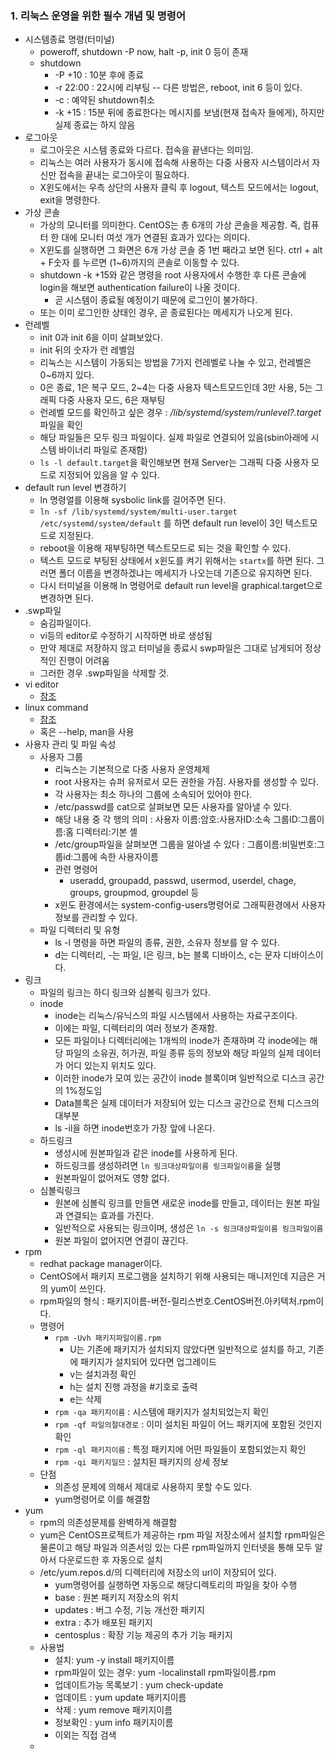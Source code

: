 ### 1. 리눅스 운영을 위한 필수 개념 및 명령어
- 시스템종료 명령(터미널)
    - poweroff, shutdown -P now, halt -p, init 0 등이 존재
    - shutdown
        - -P +10 : 10분 후에 종료
        - -r 22:00 : 22시에 리부팅 -- 다른 방법은, reboot, init 6 등이 있다.
        - -c : 예약된 shutdown취소
        - -k +15 : 15분 뒤에 종료한다는 메시지를 보냄(현재 접속자 들에게), 하지만 실제 종료는 하지 않음
- 로그아웃
    - 로그아웃은 시스템 종료와 다르다. 접속을 끝낸다는 의미임.
    - 리눅스는 여러 사용자가 동시에 접속해 사용하는 다중 사용자 시스템이라서 자신만 접속을 끝내는 로그아웃이 필요하다.
    - X윈도에서는 우측 상단의 사용자 클릭 후 logout, 텍스트 모드에서는 logout, exit을 명령한다.
- 가상 콘솔
    - 가상의 모니터를 의미한다. CentOS는 총 6개의 가상 콘솔을 제공함. 즉, 컴퓨터 한 대에 모니터 여섯 개가 연결된 효과가 있다는 의미다.
    - X윈도를 실행하면 그 화면은 6개 가상 콘솔 중 1번 째라고 보면 된다. ctrl + alt + F숫자 를 누르면 (1~6)까지의 콘솔로 이동할 수 있다.
    - shutdown -k +15와 같은 명령을 root 사용자에서 수행한 후 다른 콘솔에 login을 해보면 authentication failure이 나올 것이다.
        - 곧 시스템이 종료될 예정이기 때문에 로그인이 불가하다.
    - 또는 이미 로그인한 상태인 경우, 곧 종료된다는 메세지가 나오게 된다.
- 런레벨
    - init 0과 init 6을 이미 살펴보았다.
    - init 뒤의 숫자가 런 레벨임
    - 리눅스는 시스템이 가동되는 방법을 7가지 런레벨로 나눌 수 있고, 런레벨은 0~6까지 있다.
    - 0은 종료, 1은 복구 모드, 2~4는 다중 사용자 텍스트모드인데 3만 사용, 5는 그래픽 다중 사용자 모드, 6은 재부팅
    - 런레벨 모드를 확인하고 싶은 경우 : */lib/systemd/system/runlevel?.target*파일을 확인
    - 해당 파일들은 모두 링크 파일이다. 실제 파일로 연결되어 있음(sbin아래에 시스템 바이너리 파일로 존재함)
    - `ls -l default.target`을 확인해보면 현재 Server는 그래픽 다중 사용자 모드로 지정되어 있음을 알 수 있다.
- default run level 변경하기
    - ln 명령얼를 이용해 sysbolic link를 걸어주면 된다.
    - `ln -sf /lib/systemd/system/multi-user.target /etc/systemd/system/default` 를 하면 default run level이 3인 텍스트모드로 지정된다.
    - reboot을 이용해 재부팅하면 텍스트모드로 되는 것을 확인할 수 있다.
    - 텍스트 모드로 부팅된 상태에서 x윈도를 켜기 위해서는 `startx`를 하면 된다. 그러면 폴더 이름을 변경하겠냐는 메세지가 나오는데 기존으로 유지하면 된다.
    - 다시 터미널을 이용해 ln 명령어로 default run level을 graphical.target으로 변경하면 된다.
- .swp파일
    - 숨김파일이다.
    - vi등의 editor로 수정하기 시작하면 바로 생성됨
    - 만약 제대로 저장하지 않고 터미널을 종료시 swp파일은 그대로 남게되어 정상적인 진행이 어려움
    - 그러한 경우 .swp파일을 삭제할 것.
- vi editor
    - <a href="http://www.antsys.co.kr/data/vi_editor.htm">참조</a>
- linux command
    - <a href="http://nuninaya.tistory.com/158">참조</a>
    - 혹은 --help, man을 사용
- 사용자 관리 및 파일 속성
    - 사용자 그룹
        - 리눅스는 기본적으로 다중 사용자 운영체제
        - root 사용자는 슈퍼 유저로서 모든 권한을 가짐. 사용자를 생성할 수 있다.
        - 각 사용자는 최소 하나의 그룹에 소속되어 있어야 한다.
        - /etc/passwd를 cat으로 살펴보면 모든 사용자를 알아낼 수 있다.
        - 해당 내용 중 각 행의 의미 : 사용자 이름:암호:사용자ID:소속 그룹ID:그룹이름:홈 디렉터리:기본 셸
        - /etc/group파일을 살펴보면 그룹을 알아낼 수 있다 : 그룹이름:비밀번호:그룹id:그룹에 속한 사용자이름
        - 관련 명령어
            - useradd, groupadd, passwd, usermod, userdel, chage, groups, groupmod, groupdel 등
        - x윈도 환경에서는 system-config-users명령어로 그래픽환경에서 사용자정보를 관리할 수 있다.
    - 파일 디렉터리 및 유형
        - ls -l 명령을 하면 파일의 종류, 권한, 소유자 정보를 알 수 있다.
        - d는 디렉터리, -는 파일, l은 링크, b는 블록 디바이스, c는 문자 디바이스이다.
- 링크
    - 파일의 링크는 하디 링크와 심볼릭 링크가 있다.
    - inode
        - inode는 리눅스/유닉스의 파일 시스템에서 사용하는 자료구조이다.
        - 이에는 파일, 디렉터리의 여러 정보가 존재함.
        - 모든 파일이나 디렉터리에는 1개씩의 inode가 존재하며 각 inode에는 해당 파일의 소유권, 허가권, 파일 종류 등의 정보와 해당 파일의 실제 데이터가 어디 있는지 위치도 있다.
        - 이러한 inode가 모여 있는 공간이 inode 블록이며 일반적으로 디스크 공간의 1%정도임
        - Data블록은 실제 데이터가 저장되어 있는 디스크 공간으로 전체 디스크의 대부분
        - ls -il을 하면 inode번호가 가장 앞에 나온다.
    - 하드링크
        - 생성시에 원본파일과 같은 inode를 사용하게 된다.
        - 하드링크를 생성하려면 `ln 링크대상파일이름 링크파일이름`을 실행
        - 원본파일이 없어져도 영향 없다.
    - 심볼릭링크
        - 원본에 심볼릭 링크를 만들면 새로운 inode를 만들고, 데이터는 원본 파일과 연결되는 효과를 가진다.
        - 일반적으로 사용되는 링크이며, 생성은 `ln -s 링크대상파일이름 링크파일이름`
        - 원본 파일이 없어지면 연결이 끊긴다.
- rpm
    - redhat package manager이다.
    - CentOS에서 패키지 프로그램을 설치하기 위해 사용되는 매니저인데 지금은 거의 yum이 쓰인다.
    - rpm파일의 형식 : 패키지이름-버전-릴리스번호.CentOS버전.아키텍처.rpm이다.
    - 명령어
        - `rpm -Uvh 패키지파일이름.rpm`
            - U는 기존에 패키지가 설치되지 않았다면 일반적으로 설치를 하고, 기존에 패키지가 설치되어 있다면 업그레이드
            - v는 설치과정 확인
            - h는 설치 진행 과정을 #기호로 출력
            - e는 삭제
        - `rpm -qa 패키지이름` : 시스템에 패키지가 설치되었는지 확인
        - `rpm -qf 파일의절대경로` : 이미 설치된 파일이 어느 패키지에 포함된 것인지 확인
        - `rpm -ql 패키지이름` : 특정 패키지에 어떤 파일들이 포함되었는지 확인
        - `rpm -qi 패키지일므` : 설치된 패키지의 상세 정보
    - 단점
        - 의존성 문제에 의해서 제대로 사용하지 못할 수도 있다.
        - yum명령어로 이를 해결함
- yum
    - rpm의 의존성문제를 완벽하게 해결함
    - yum은 CentOS프로젝트가 제공하는 rpm 파일 저장소에서 설치할 rpm파일은 물론이고 해당 파일과 의존서잉 있는 다른 rpm파일까지 인터넷을 통해 모두 알아서 다운로드한 후 자동으로 설치
    - /etc/yum.repos.d/의 디렉터리에 저장소의 url이 저장되어 있다.
        - yum명령어를 실행하면 자동으로 해당디렉토리의 파일을 찾아 수행
        - base : 원본 패키지 저장소의 위치
        - updates : 버그 수정, 기능 개선한 패키지
        - extra : 추가 배포된 패키지
        - centosplus : 확장 기능 제공의 추가 기능 패키지
    - 사용법
        - 설치: yum -y install 패키지이름
        - rpm파일이 있는 경우: yum -localinstall rpm파일이름.rpm
        - 업데이트가능 목록보기 : yum check-update
        - 업데이트 : yum update 패키지이름
        - 삭제 : yum remove 패키지이름
        - 정보확인 : yum info 패키지이름
        - 이외는 직접 검색
    -